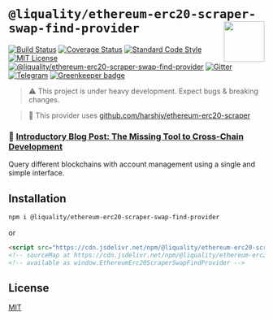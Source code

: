 # `@liquality/ethereum-erc20-scraper-swap-find-provider` <img align="right" src="https://raw.githubusercontent.com/liquality/chainabstractionlayer/master/liquality-logo.png" height="80px" />

[![Build Status](https://travis-ci.com/liquality/chainabstractionlayer.svg?branch=master)](https://travis-ci.com/liquality/chainabstractionlayer)
[![Coverage Status](https://coveralls.io/repos/github/liquality/chainabstractionlayer/badge.svg?branch=master)](https://coveralls.io/github/liquality/chainabstractionlayer?branch=master)
[![Standard Code Style](https://img.shields.io/badge/codestyle-standard-brightgreen.svg)](https://github.com/standard/standard)
[![MIT License](https://img.shields.io/badge/license-MIT-brightgreen.svg)](../../LICENSE.md)
[![@liquality/ethereum-erc20-scraper-swap-find-provider](https://img.shields.io/npm/dt/@liquality/ethereum-erc20-scraper-swap-find-provider.svg)](https://npmjs.com/package/@liquality/ethereum-erc20-scraper-swap-find-provider)
[![Gitter](https://img.shields.io/gitter/room/liquality/Lobby.svg)](https://gitter.im/liquality/Lobby?source=orgpage)
[![Telegram](https://img.shields.io/badge/chat-on%20telegram-blue.svg)](https://t.me/Liquality) [![Greenkeeper badge](https://badges.greenkeeper.io/liquality/chainabstractionlayer.svg)](https://greenkeeper.io/)

> :warning: This project is under heavy development. Expect bugs & breaking changes.

> :hammer: This provider uses [github.com/harshjv/ethereum-erc20-scraper](https://github.com/harshjv/ethereum-erc20-scraper)

### :pencil: [Introductory Blog Post: The Missing Tool to Cross-Chain Development](https://medium.com/liquality/the-missing-tool-to-cross-chain-development-2ebfe898efa1)

Query different blockchains with account management using a single and simple interface.

## Installation

```bash
npm i @liquality/ethereum-erc20-scraper-swap-find-provider
```

or

```html
<script src="https://cdn.jsdelivr.net/npm/@liquality/ethereum-erc20-scraper-swap-find-provider@0.2.3/dist/ethereum-erc20-scraper-swap-find-provider.min.js"></script>
<!-- sourceMap at https://cdn.jsdelivr.net/npm/@liquality/ethereum-erc20-scraper-swap-find-provider@0.2.3/dist/ethereum-erc20-scraper-swap-find-provider.min.js.map -->
<!-- available as window.EthereumErc20ScraperSwapFindProvider -->
```

## License

[MIT](../../LICENSE.md)
